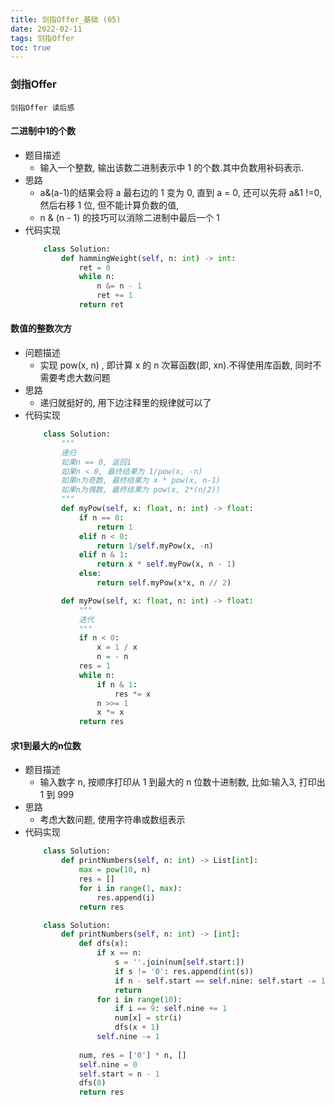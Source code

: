 ```yaml
---
title: 剑指Offer_基础 (05)
date: 2022-02-11
tags: 剑指Offer
toc: true
---
```


### 剑指Offer
    剑指Offer 读后感

<!-- more -->

#### 二进制中1的个数
- 题目描述
    * 输入一个整数, 输出该数二进制表示中 1 的个数.其中负数用补码表示.
- 思路
    * a&(a-1)的结果会将 a 最右边的 1 变为 0, 直到 a = 0, 还可以先将 a&1 !=0, 然后右移 1 位, 但不能计算负数的值, 
    * n & (n - 1) 的技巧可以消除二进制中最后一个 1
- 代码实现
    ```python
        class Solution:
            def hammingWeight(self, n: int) -> int:
                ret = 0
                while n:
                    n &= n - 1
                    ret += 1
                return ret
    ```

#### 数值的整数次方
- 问题描述
    * 实现 pow(x, n) , 即计算 x 的 n 次幂函数(即, xn).不得使用库函数, 同时不需要考虑大数问题
- 思路
    * 递归就挺好的,  用下边注释里的规律就可以了
- 代码实现
    ```python
        class Solution:
            """
            递归
            如果n == 0, 返回1
            如果n < 0, 最终结果为 1/pow(x, -n)
            如果n为奇数, 最终结果为 x * pow(x, n-1) 
            如果n为偶数, 最终结果为 pow(x, 2*(n/2))
            """
            def myPow(self, x: float, n: int) -> float:
                if n == 0:
                    return 1
                elif n < 0:
                    return 1/self.myPow(x, -n)
                elif n & 1:
                    return x * self.myPow(x, n - 1)
                else:
                    return self.myPow(x*x, n // 2)

            def myPow(self, x: float, n: int) -> float:
                """
                迭代
                """
                if n < 0:
                    x = 1 / x
                    n = - n
                res = 1
                while n:
                    if n & 1:
                        res *= x
                    n >>= 1
                    x *= x
                return res
    ```

#### 求1到最大的n位数
- 题目描述
    * 输入数字 n, 按顺序打印从 1 到最大的 n 位数十进制数, 比如:输入3, 打印出 1 到 999
- 思路
    * 考虑大数问题, 使用字符串或数组表示
- 代码实现
    ```python
        class Solution:
            def printNumbers(self, n: int) -> List[int]:
                max = pow(10, n)
                res = []
                for i in range(1, max):
                    res.append(i)
                return res

        class Solution:
            def printNumbers(self, n: int) -> [int]:
                def dfs(x):
                    if x == n:
                        s = ''.join(num[self.start:])
                        if s != '0': res.append(int(s))
                        if n - self.start == self.nine: self.start -= 1
                        return
                    for i in range(10):
                        if i == 9: self.nine += 1
                        num[x] = str(i)
                        dfs(x + 1)
                    self.nine -= 1
                
                num, res = ['0'] * n, []
                self.nine = 0
                self.start = n - 1
                dfs(0)
                return res
    ```

